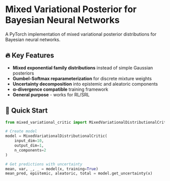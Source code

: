 # Mixed Variational Posterior for Bayesian Neural Networks

A PyTorch implementation of mixed variational posterior distributions for Bayesian neural networks.

## 🔥 Key Features
- **Mixed exponential family distributions** instead of simple Gaussian posteriors
- **Gumbel-Softmax reparameterization** for discrete mixture weights
- **Uncertainty decomposition** into epistemic and aleatoric components
- **α-divergence compatible** training framework
- **General purpose** - works for RL/SRL

## 🚀 Quick Start
```python
from mixed_variational_critic import MixedVariationalDistributionalCritic

# Create model
model = MixedVariationalDistributionalCritic(
    input_dim=10, 
    output_dim=1, 
    n_components=2
)

# Get predictions with uncertainty
mean, var, _, _ = model(x, training=True)
mean_pred, epistemic, aleatoric, total = model.get_uncertainty(x)
